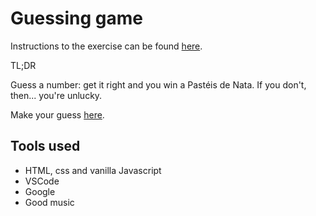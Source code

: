 # Guessing game

Instructions to the exercise can be found [here](https://github.com/becodeorg/gnt-verou-1-26/blob/master/2.The-Hill/2.Casino-royale/1.Guessing-game.md).

TL;DR

Guess a number: get it right and you win a Pastéis de Nata. If you don't, then... you're unlucky.

Make your guess [here](https://chadriae.github.io/guessing-game/).

## Tools used

- HTML, css and vanilla Javascript
- VSCode
- Google
- Good music
